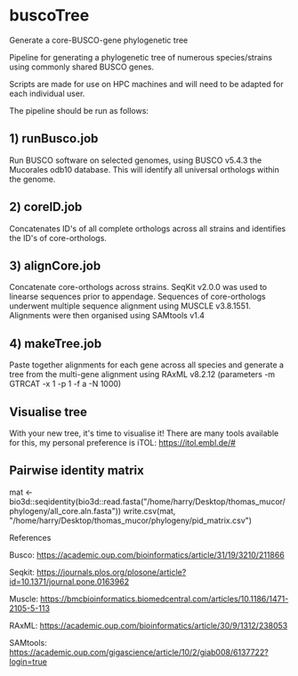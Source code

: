 # buscoTree
Generate a core-BUSCO-gene phylogenetic tree 

Pipeline for generating a phylogenetic tree of numerous species/strains using commonly shared BUSCO genes.

Scripts are made for use on HPC machines and will need to be adapted for each individual user.



The pipeline should be run as follows:

## 1) runBusco.job

Run BUSCO software on selected genomes, using BUSCO v5.4.3 the Mucorales odb10 database. This will identify all universal orthologs within the genome.



## 2) coreID.job

Concatenates ID's of all complete orthologs across all strains and identifies the ID's of core-orthologs.



## 3) alignCore.job

Concatenate core-orthologs across strains. SeqKit v2.0.0 was used to linearse sequences prior to appendage. Sequences of core-orthologs underwent multiple sequence alignment using MUSCLE v3.8.1551. Alignments were then organised using SAMtools v1.4



## 4) makeTree.job

Paste together alignments for each gene across all species and generate a tree from the multi-gene alignment using RAxML v8.2.12 (parameters -m GTRCAT -x 1 -p 1 -f a -N 1000)



## Visualise tree

With your new tree, it's time to visualise it! There are many tools available for this, my personal preference is iTOL: https://itol.embl.de/#

## Pairwise identity matrix

mat <- bio3d::seqidentity(bio3d::read.fasta("/home/harry/Desktop/thomas_mucor/phylogeny/all_core.aln.fasta"))
write.csv(mat, "/home/harry/Desktop/thomas_mucor/phylogeny/pid_matrix.csv")



References

Busco: https://academic.oup.com/bioinformatics/article/31/19/3210/211866

Seqkit: https://journals.plos.org/plosone/article?id=10.1371/journal.pone.0163962

Muscle: https://bmcbioinformatics.biomedcentral.com/articles/10.1186/1471-2105-5-113

RAxML: https://academic.oup.com/bioinformatics/article/30/9/1312/238053

SAMtools: https://academic.oup.com/gigascience/article/10/2/giab008/6137722?login=true
